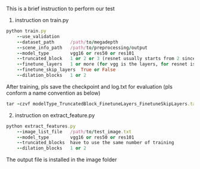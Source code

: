 This is a brief instruction to perform our test

1. instruction on train.py
```ruby
python train.py 
	--use_validation 
	--dataset_path 		/path/to/megadepth 
	--scene_info_path 	/path/to/preprocessing/output
	--model_type 		vgg16 or res50 or res101
	--truncated_block 	1 or 2 or 3 (resnet usually starts from 2 since it downscale too much)
	--finetune_layers	1 or more (for vgg is the layers, for resnet is bottlenecks)
	--finetune_skip_layers  True or False
	--dilation_blocks	1 or 2
```
After training, pls save the checkpoint and log.txt for evaluation (pls conform a name convention as below)
```ruby
tar -czvf modelType_TruncatedBlock_FinetuneLayers_FinetuneSkipLayers.tar.gz checkpoints/ log.txt
```
2. instruction on extract_feature.py
```ruby
python extract_features.py 
	--image_list_file	/path/to/test_image.txt 
	--model_type 		vgg16 or res50 or res101
	--truncated_blocks 	have to use the same number of training
	--dilation_blocks	1 or 2
```

The output file is installed in the image folder
